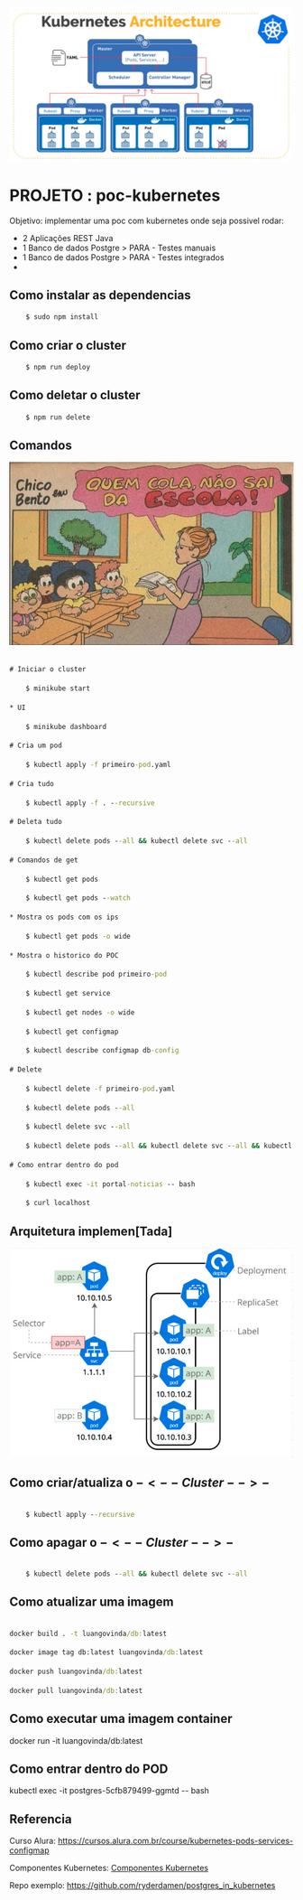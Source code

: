 
<picture>
  <source media="(prefers-color-scheme: dark)" srcset="./docs/banner.jpeg">
  <source media="(prefers-color-scheme: light)" srcset="./docs/banner.jpeg">
  <img alt="Shows an illustrated sun in light color mode and a moon with stars in dark color mode." src="./docs/banner.jpeg">
</picture>


# PROJETO : poc-kubernetes

Objetivo: implementar uma poc com kubernetes onde seja possivel rodar:

- 2 Aplicações REST Java
- 1 Banco de dados Postgre > PARA - Testes manuais
- 1 Banco de dados Postgre > PARA - Testes integrados
- 

## Como instalar as dependencias

```cmd
    $ sudo npm install
```

## Como criar o cluster

```cmd
    $ npm run deploy
```

## Como deletar o cluster

```cmd
    $ npm run delete
```

## Comandos

![img](./docs/quem-nao-cola.jpeg)

```cmd

# Iniciar o cluster

    $ minikube start

* UI 

    $ minikube dashboard

# Cria um pod

    $ kubectl apply -f primeiro-pod.yaml

# Cria tudo

    $ kubectl apply -f . --recursive

# Deleta tudo

    $ kubectl delete pods --all && kubectl delete svc --all

# Comandos de get

    $ kubectl get pods

    $ kubectl get pods --watch

* Mostra os pods com os ips

    $ kubectl get pods -o wide

* Mostra o historico do POC

    $ kubectl describe pod primeiro-pod

    $ kubectl get service

    $ kubectl get nodes -o wide

    $ kubectl get configmap

    $ kubectl describe configmap db-config

# Delete 

    $ kubectl delete -f primeiro-pod.yaml

    $ kubectl delete pods --all

    $ kubectl delete svc --all

    $ kubectl delete pods --all && kubectl delete svc --all && kubectl delete secret --all

# Como entrar dentro do pod

    $ kubectl exec -it portal-noticias -- bash

    $ curl localhost

```

## Arquitetura implemen[Tada]

![img](./docs/arquitetura.jpeg)

## Como criar/atualiza o $- <--Cluster--> -$

```cmd

    $ kubectl apply --recursive

```

## Como apagar o $- <--Cluster--> -$

```cmd

    $ kubectl delete pods --all && kubectl delete svc --all

```

## Como atualizar uma imagem

```cmd

docker build . -t luangovinda/db:latest

docker image tag db:latest luangovinda/db:latest

docker push luangovinda/db:latest

docker pull luangovinda/db:latest

```

## Como executar uma imagem container

docker run -it luangovinda/db:latest

## Como entrar dentro do POD

kubectl exec -it postgres-5cfb879499-ggmtd -- bash

## Referencia

Curso Alura: https://cursos.alura.com.br/course/kubernetes-pods-services-configmap

Componentes Kubernetes: [Componentes Kubernetes](./README--Componentes_Kubernetes--.md)

Repo exemplo: https://github.com/ryderdamen/postgres_in_kubernetes
